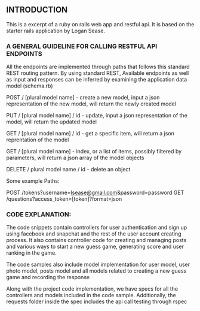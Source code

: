 ## INTRODUCTION


This is a excerpt of a ruby on rails web app and restful api. It is based on the starter rails application by Logan Sease.

### A GENERAL GUIDELINE FOR CALLING RESTFUL API ENDPOINTS

All the endpoints are implemented through paths that follows this standard REST routing pattern.
By using standard REST, Available endpoints as well as input and responses can be inferred by examining the application data model (schema.rb)

POST / [plural model name] - create a new model, input a json representation of the new model, will return the newly created model

PUT / [plural model name] / id  - update, input a json representation of the model, will return the updated model

GET / [plural model name] / id - get a specific item, will return a json reprentation of the model

GET / [plural model name] - index, or a list of items, possibly filtered by parameters, will return a json array of the model objects

DELETE / plural model name / id - delete an object

Some example Paths:

POST /tokens?username=lsease@gmail.com&password=password
GET /questions?access_token=[token]?format=json

### CODE EXPLANATION:

The code snippets contain controllers for user authentication and sign up using facebook and snapchat and the rest of the user account creating process. It also contains controller code for creating and managing posts and various ways to start a new guess game, generating score and user ranking in the game.

The code samples also include model implementation for user model, user photo model, posts model and all models related to creating a new guess game and recording the response

Along with the project code implementation, we have specs for all the controllers and models included in the code sample. Additionally, the requests folder inside the spec includes the api call testing through rspec
